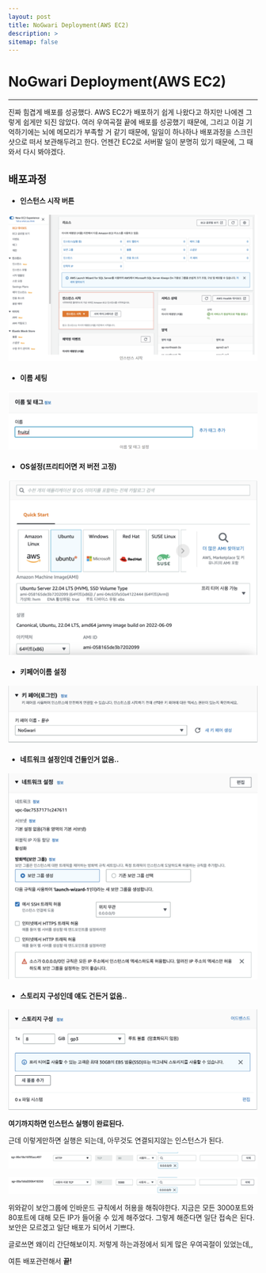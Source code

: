 ```yaml
---
layout: post
title: NoGwari Deployment(AWS EC2)
description: >
sitemap: false
---
```


# NoGwari Deployment(AWS EC2)

---------------------

진짜 힘겹게 배포를 성공했다. AWS EC2가 배포하기 쉽게 나왔다고 하지만 나에겐 그렇게 쉽게만 되진 않았다. 여러 우여곡절 끝에 배포를 성공했기 때문에, 그리고 이걸 기억하기에는 뇌에 메모리가 부족할 거 같기 때문에, 일일이 하나하나 배포과정을 스크린샷으로 떠서 보관해두려고 한다. 언젠간 EC2로 서버팔 일이 분명히 있기 때문에, 그 때 와서 다시 봐야겠다.

## 배포과정

* #### 인스턴스 시작 버튼

![](../../../assets/img/Project/nogwari/deploy1.png)

* #### 이름 세팅

![](../../../assets/img/Project/nogwari/deploy2.png)

* #### OS설정(프리티어면 저 버전 고정)

![](../../../assets/img/Project/nogwari/deploy3.png)

* #### 키페어이름 설정

![](../../../assets/img/Project/nogwari/deploy4.png)

* #### 네트워크 설정인데 건들인거 없음..

![](../../../assets/img/Project/nogwari/deploy5.png)

* #### 스토리지 구성인데 얘도 건든거 없음..

![](../../../assets/img/Project/nogwari/deploy6.png)

**여기까지하면 인스턴스 실행이 완료된다.**

근데 이렇게만하면 실행은 되는데, 아무것도 연결되지않는 인스턴스가 된다. 

![](../../../assets/img/Project/nogwari/deploy7.png)

![](../../../assets/img/Project/nogwari/deploy8.png)

위와같이 보안그룹에 인바운드 규칙에서 허용을 해줘야한다. 지금은 모든 3000포트와 80포트에 대해 모든 IP가 들어올 수 있게 해주었다. 그렇게 해준다면 일단 접속은 된다. 보안은 모르겠고 일단 배포가 되어서 기쁘다.

글로쓰면 왜이리 간단해보이지. 저렇게 하는과정에서 되게 많은 우여곡절이 있었는데,,

여튼 배포관련해서 **끝!**	
